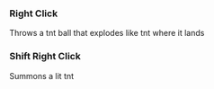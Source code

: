 ### Right Click
Throws a tnt ball that explodes like tnt where it lands

### Shift Right Click
Summons a lit tnt